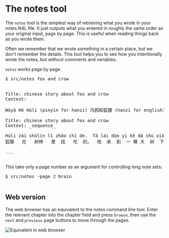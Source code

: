 
# The notes tool

The `notes` tool is the simplest way of retrieving what you wrote in your notes.N4L file. It just outputs what you entered in
roughly the same order as your original input, page by page. This is useful when reading things back as you wrote them.

Often we remember that we wrote something in a certain place, but we don't remember the details. This tool helps you to
see how you intentionally wrote the notes, but without comments and variables.

`notes` works page by page.

<pre>
$ src/notes fox and crow


Title: chinese story about fox and crow
Context: 

Wūyā Hé Húli (pinyin for hanzi) 乌鸦和狐狸 (hanzi for english) The Crow and the Fox 

Title: chinese story about fox and crow
Context: _sequence_ 

Húli zài shùlín lĭ zhăo chī de.  Tā lái dào yì kē dà shù xià, 
狐狸   在   树林   里  找   吃  的。  他  来  到  一 棵 大  树  下, (pinyin for english) The fox was in the woods looking for food. He came to a tree, 

...

</pre>
This take only a page number as an argument for controlling long note sets:
<pre>
$ src/notes -page 2 brain

</pre>

## Web version

The web browser has an equivalent to the notes command line tool. Enter the relevant chapter into the chapter field and
press `browse`, then use the `next` and `previous` page buttons to move through the pages.

![Equivalent in web browser](https://github.com/markburgess/SSTorytime/blob/main/docs/figs/notes.png 'notes search')


 